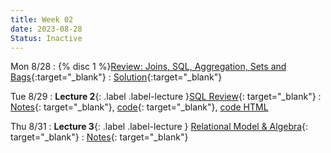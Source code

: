 ```yaml
---
title: Week 02
date: 2023-08-28
Status: Inactive
---
```


Mon 8/28
: {% disc 1 %}[Review: Joins, SQL, Aggregation, Sets and Bags](https://drive.google.com/file/d/11CVXhs7Vhelz6MMOgv7LMbGc5l0G56uE/view){:target="\_blank"}
  : [Solution](https://drive.google.com/file/d/1uKYH1EgoQ1l4KajD-x8GoLPIRv0Yu_N2/view){:target="\_blank"}

Tue 8/29
: **Lecture 2**{: .label .label-lecture }[SQL Review](https://docs.google.com/presentation/d/1S38KFikwt-HTL04G5zftqRIunqAM1TrMV7MsqCgr9QU/edit?usp=sharing){: target="\_blank"}
  : [Notes](https://drive.google.com/file/d/1bqiD3WNLbAjQxsyLR5E4snpbKgthfk-D/view?usp=sharing){: target="\_blank"}, [code](https://data101.datahub.berkeley.edu/hub/user-redirect/git-pull?repo=https%3A%2F%2Fgithub.com%2Fcal-data-eng%2Ffa23-materials&urlpath=lab%2Ftree%2Ffa23-materials%2Flecture%2Flec02%2Flec02.ipynb&branch=main){: target="\_blank"}, [code HTML](../../resources/assets/lectures/lec02/lec02.html)

Thu 8/31
: **Lecture 3**{: .label .label-lecture } [Relational Model & Algebra](https://docs.google.com/presentation/d/1RJ-heAEjtQ2NefUp8CCCYANgduBAEL3xpnM5Dfnq5Q0/edit?usp=sharing){: target="\_blank"}
  : [Notes](https://drive.google.com/file/d/16Bs4Hza558YJ_RNBUB8z0Ku3y2FLV7Wq/view?usp=drive_link){: target="\_blank"}
